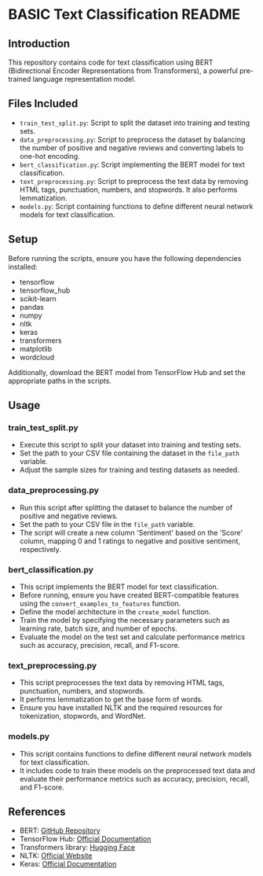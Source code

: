 # BASIC Text Classification README

## Introduction

This repository contains code for text classification using BERT (Bidirectional Encoder Representations from Transformers), a powerful pre-trained language representation model.

## Files Included

- `train_test_split.py`: Script to split the dataset into training and testing sets.
- `data_preprocessing.py`: Script to preprocess the dataset by balancing the number of positive and negative reviews and converting labels to one-hot encoding.
- `bert_classification.py`: Script implementing the BERT model for text classification.
- `text_preprocessing.py`: Script to preprocess the text data by removing HTML tags, punctuation, numbers, and stopwords. It also performs lemmatization.
- `models.py`: Script containing functions to define different neural network models for text classification.

## Setup

Before running the scripts, ensure you have the following dependencies installed:

- tensorflow
- tensorflow_hub
- scikit-learn
- pandas
- numpy
- nltk
- keras
- transformers
- matplotlib
- wordcloud

Additionally, download the BERT model from TensorFlow Hub and set the appropriate paths in the scripts.

## Usage

### train_test_split.py

- Execute this script to split your dataset into training and testing sets.
- Set the path to your CSV file containing the dataset in the `file_path` variable.
- Adjust the sample sizes for training and testing datasets as needed.

### data_preprocessing.py

- Run this script after splitting the dataset to balance the number of positive and negative reviews.
- Set the path to your CSV file in the `file_path` variable.
- The script will create a new column 'Sentiment' based on the 'Score' column, mapping 0 and 1 ratings to negative and positive sentiment, respectively.

### bert_classification.py

- This script implements the BERT model for text classification.
- Before running, ensure you have created BERT-compatible features using the `convert_examples_to_features` function.
- Define the model architecture in the `create_model` function.
- Train the model by specifying the necessary parameters such as learning rate, batch size, and number of epochs.
- Evaluate the model on the test set and calculate performance metrics such as accuracy, precision, recall, and F1-score.

### text_preprocessing.py

- This script preprocesses the text data by removing HTML tags, punctuation, numbers, and stopwords.
- It performs lemmatization to get the base form of words.
- Ensure you have installed NLTK and the required resources for tokenization, stopwords, and WordNet.

### models.py

- This script contains functions to define different neural network models for text classification.
- It includes code to train these models on the preprocessed text data and evaluate their performance metrics such as accuracy, precision, recall, and F1-score.

## References

- BERT: [GitHub Repository](https://github.com/google-research/bert)
- TensorFlow Hub: [Official Documentation](https://www.tensorflow.org/hub)
- Transformers library: [Hugging Face](https://huggingface.co/transformers/)
- NLTK: [Official Website](https://www.nltk.org/)
- Keras: [Official Documentation](https://keras.io/)
